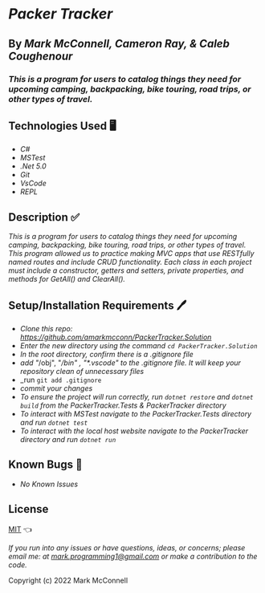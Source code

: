 # _Packer Tracker_

## By _Mark McConnell, Cameron Ray, & Caleb Coughenour_

### _This is a program for users to catalog things they need for upcoming camping, backpacking, bike touring, road trips, or other types of travel._

## Technologies Used 🖥️

* _C#_
* _MSTest_
* _.Net 5.0_
* _Git_
* _VsCode_
* _REPL_

## Description ✅

_This is a program for users to catalog things they need for upcoming camping, backpacking, bike touring, road trips, or other types of travel. This program allowed us to practice making MVC apps that use RESTfully named routes and include CRUD functionality. Each class in each project must include a constructor, getters and setters, private properties, and methods for GetAll() and ClearAll()._

## Setup/Installation Requirements 🖊️

* _Clone this repo: <https://github.com/amarkmcconn/PackerTracker.Solution>_
* _Enter the new directory using the command ```cd PackerTracker.Solution```_
* _In the root directory, confirm there is a .gitignore file_
* _add "_/obj", "_/bin" , "*.vscode" to the .gitignore file. It will keep your repository clean of unnecessary files_
* _run ```git add .gitignore```
* _commit your changes_
* _To ensure the project will run correctly, run ```dotnet restore``` and ```dotnet build``` from the PackerTracker.Tests & PackerTracker directory_
* _To interact with MSTest navigate to the PackerTracker.Tests directory and run ```dotnet test```_
* _To interact with the local host website navigate to the PackerTracker directory and run ```dotnet run```_

## Known Bugs 🐛

* _No Known Issues_

## License

[MIT](LICENSE) 👈

_If you run into any issues or have questions, ideas, or concerns;  please email me: at mark.programming1@gmail.com or make a contribution to the code._

Copyright (c) 2022 Mark McConnell
